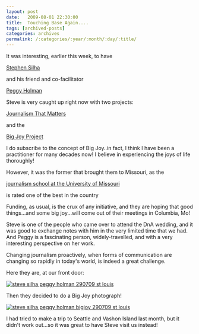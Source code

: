 ```yaml
---
layout: post
date:	2009-08-01 22:30:00
title:  Touching Base Again....
tags: [archived-posts]
categories: archives
permalink: /:categories/:year/:month/:day/:title/
---
```

It was interesting, earlier this week, to have

 <a href="http://ssilha.blogspot.com/"> Stephen Silha </a>

and his friend and co-facilitator


<a href="http://www.collectivewisdominitiative.org/files_people/Holman_Peggy.htm"> Peggy Holman </a>

Steve is very caught up right now with two projects:

<a href="http://journalismthatmatters.com/"> Journalism That Matters </a>

and the

<a href="http://www.gaywisdom.org/bigjoy.html"> Big Joy Project </a>

I do subscribe to the concept of Big Joy..in fact, I think I have been a practitioner for many decades now! I believe in experiencing the joys of life thoroughly!

However, it was the former that brought them to Missouri, as the 

<a href="http://www.journalism.missouri.edu/"> journalism school at the University of Missouri </a>

is rated one of the best in the country

Funding, as usual, is the crux of any initiative, and they are hoping that good things...and some big joy...will come out of their meetings in Columbia, Mo!

Steve is one of the people who came over to attend the DnA wedding, and it was good to exchange notes with him in the very limited time that we had. And Peggy is a fascinating person, widely-travelled, and with a very interesting perspective on her work.

Changing journalism proactively, when forms of communication are changing so rapidly in today's world, is indeed a great challenge.

Here they are, at our front door:


<a href="http://s562.photobucket.com/albums/ss67/pugaippadam/?action=view&current=IMG_4059.jpg" target="_blank"><img src="http://i562.photobucket.com/albums/ss67/pugaippadam/IMG_4059.jpg" border="0" alt="steve silha peggy holman 290709 st louis"></a>


Then they decided to do a Big Joy photograph!


<a href="http://s562.photobucket.com/albums/ss67/pugaippadam/?action=view&current=IMG_4057.jpg" target="_blank"><img src="http://i562.photobucket.com/albums/ss67/pugaippadam/IMG_4057.jpg" border="0" alt="steve silha peggy holman bigjoy 290709 st louis"></a>

I had tried to make a trip to Seattle and Vashon Island last month, but it didn't work out...so it was great to have Steve visit us instead!
